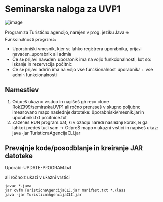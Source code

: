 # Seminarska naloga za UVP1
![image](https://user-images.githubusercontent.com/71169333/164452151-1be739a8-f590-4c0c-8263-4d1fc9b4080d.png)


Program za Turistično agencijo, narejen v prog. jeziku Java ☕
Funkcinalnosti programa:
- Uporabniški vmesnik, kjer se lahko registrera uporabnika, prijavi navaden_uporabnik ali admin 
- Če se prijavi navaden_uporabnik ima na voljo funkcionalnosti, kot so: iskanje in rezervacija počitnic
- Če se prijavi admin ima na voljo vse funckionalnosti uporabnika + vse admin funkcionalnosti

## Namestiev
1. Odpreš ukazno vrstico in napišeš gh repo clone RokZ999/semiraskaUVP1 ali ročno preneseš v skupno poljubno imeanovano mapo naslednje datoteke: UporabniskiVmesnik.jar in uporabniki.txt pocitnice.txt
2. Zazenes RUN program.bat, ki v ozadju naredi naslednji korak, ki ga lahko izvedeš tudi sam -> OdpreŠ mapo v ukazni vrstici in napišeš ukaz: java -jar TuristicnaAgencijaCLI.jar

## Prevajnje kode/posodblanje in kreiranje JAR datoteke

Uporabi: UPDATE-PROGRAM.bat

ali ročno z ukazi v ukazni vrstici:

```
javac *.java
jar cvfm TuristicnaAgencijaCLI.jar manifest.txt *.class
java -jar TuristicnaAgencijaCLI.jar
```
